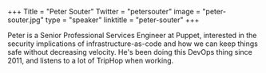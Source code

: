 +++
Title = "Peter Souter"
Twitter = "petersouter"
image = "peter-souter.jpg"
type = "speaker"
linktitle = "peter-souter"
+++

Peter is a Senior Professional Services Engineer at Puppet, interested in the security implications of infrastructure-as-code and how we can keep things safe without decreasing velocity. He's been doing this DevOps thing since 2011, and listens to a lot of TripHop when working.
